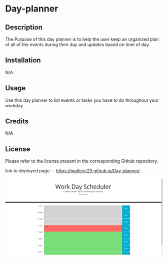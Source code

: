 # Day-planner

## Description

The Purpose of this day planner is to help the user keep an organized plan of all of the events during their day and updates based on time of day.

## Installation

N/A

## Usage

Use this day planner to list events or tasks you have to do throughout your workday

## Credits

N/A

## License

Please refer to the license present in the corresponding Github repository.

link to deployed page --
https://walleric23.github.io/Day-planner/

<img src="./image/Capture.PNG" alt="screenshot of deployed page">
